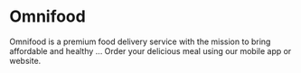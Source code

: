 # Omnifood
Omnifood is a premium food delivery service with the mission to bring affordable and healthy ... Order your delicious meal using our mobile app or website.
